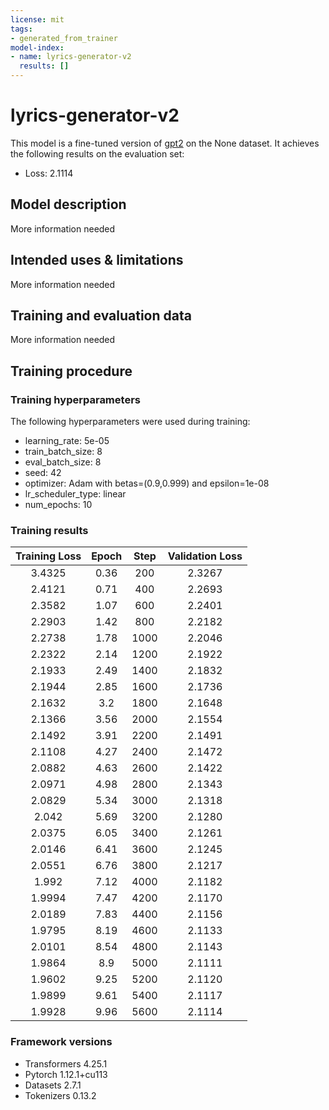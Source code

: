 ```yaml
---
license: mit
tags:
- generated_from_trainer
model-index:
- name: lyrics-generator-v2
  results: []
---
```


<!-- This model card has been generated automatically according to the information the Trainer had access to. You
should probably proofread and complete it, then remove this comment. -->

# lyrics-generator-v2

This model is a fine-tuned version of [gpt2](https://huggingface.co/gpt2) on the None dataset.
It achieves the following results on the evaluation set:
- Loss: 2.1114

## Model description

More information needed

## Intended uses & limitations

More information needed

## Training and evaluation data

More information needed

## Training procedure

### Training hyperparameters

The following hyperparameters were used during training:
- learning_rate: 5e-05
- train_batch_size: 8
- eval_batch_size: 8
- seed: 42
- optimizer: Adam with betas=(0.9,0.999) and epsilon=1e-08
- lr_scheduler_type: linear
- num_epochs: 10

### Training results

| Training Loss | Epoch | Step | Validation Loss |
|:-------------:|:-----:|:----:|:---------------:|
| 3.4325        | 0.36  | 200  | 2.3267          |
| 2.4121        | 0.71  | 400  | 2.2693          |
| 2.3582        | 1.07  | 600  | 2.2401          |
| 2.2903        | 1.42  | 800  | 2.2182          |
| 2.2738        | 1.78  | 1000 | 2.2046          |
| 2.2322        | 2.14  | 1200 | 2.1922          |
| 2.1933        | 2.49  | 1400 | 2.1832          |
| 2.1944        | 2.85  | 1600 | 2.1736          |
| 2.1632        | 3.2   | 1800 | 2.1648          |
| 2.1366        | 3.56  | 2000 | 2.1554          |
| 2.1492        | 3.91  | 2200 | 2.1491          |
| 2.1108        | 4.27  | 2400 | 2.1472          |
| 2.0882        | 4.63  | 2600 | 2.1422          |
| 2.0971        | 4.98  | 2800 | 2.1343          |
| 2.0829        | 5.34  | 3000 | 2.1318          |
| 2.042         | 5.69  | 3200 | 2.1280          |
| 2.0375        | 6.05  | 3400 | 2.1261          |
| 2.0146        | 6.41  | 3600 | 2.1245          |
| 2.0551        | 6.76  | 3800 | 2.1217          |
| 1.992         | 7.12  | 4000 | 2.1182          |
| 1.9994        | 7.47  | 4200 | 2.1170          |
| 2.0189        | 7.83  | 4400 | 2.1156          |
| 1.9795        | 8.19  | 4600 | 2.1133          |
| 2.0101        | 8.54  | 4800 | 2.1143          |
| 1.9864        | 8.9   | 5000 | 2.1111          |
| 1.9602        | 9.25  | 5200 | 2.1120          |
| 1.9899        | 9.61  | 5400 | 2.1117          |
| 1.9928        | 9.96  | 5600 | 2.1114          |


### Framework versions

- Transformers 4.25.1
- Pytorch 1.12.1+cu113
- Datasets 2.7.1
- Tokenizers 0.13.2
